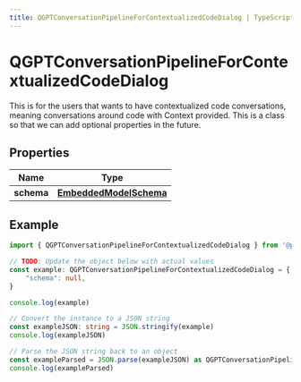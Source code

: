```yaml
---
title: QGPTConversationPipelineForContextualizedCodeDialog | TypeScript SDK
---
```



# QGPTConversationPipelineForContextualizedCodeDialog

This is for the users that wants to have contextualized code conversations, meaning conversations around code with Context provided.  This is a class so that we can add optional properties in the future.

## Properties

Name | Type
------------ | -------------
**schema** | [**EmbeddedModelSchema**](EmbeddedModelSchema)

## Example

```typescript
import { QGPTConversationPipelineForContextualizedCodeDialog } from '@pieces.app/pieces-os-client'

// TODO: Update the object below with actual values
const example: QGPTConversationPipelineForContextualizedCodeDialog = {
    "schema": null,
}

console.log(example)

// Convert the instance to a JSON string
const exampleJSON: string = JSON.stringify(example)
console.log(exampleJSON)

// Parse the JSON string back to an object
const exampleParsed = JSON.parse(exampleJSON) as QGPTConversationPipelineForContextualizedCodeDialog
console.log(exampleParsed)
```


